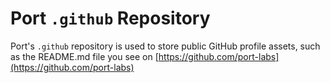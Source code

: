 # Port `.github` Repository

Port's `.github` repository is used to store public GitHub profile assets, such as the README.md file you see on [https://github.com/port-labs](https://github.com/port-labs)
